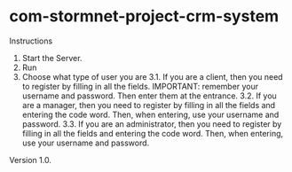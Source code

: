 # com-stormnet-project-crm-system

Instructions

1. Start the Server.
2. Run
3. Choose what type of user you are
3.1. If you are a client, then you need to register by filling in all the fields. IMPORTANT: remember your username and password. Then enter them at the entrance.
3.2. If you are a manager, then you need to register by filling in all the fields and entering the code word. Then, when entering, use your username and password.
3.3. If you are an administrator, then you need to register by filling in all the fields and entering the code word. Then, when entering, use your username and password.


Version 1.0.
